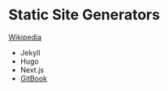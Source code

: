 # Static Site Generators
[Wikipedia](https://en.wikipedia.org/wiki/Static_site_generator)

- Jekyll
- Hugo
- Next.js
- [GitBook](GitBook/README.md)